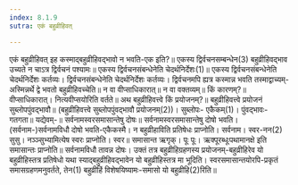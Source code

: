 ```yaml
---
index: 8.1.9
sutra: एकं बहुव्रीहिवत्

---
```

 एकं बहुव्रीहिवत् इह कस्माद्बहुव्रीहिवद्भावो न भवति-एक इति?॥ एकस्य द्विर्वचनसम्बन्धेन(3) बहुव्रीहिवद्भाव उच्यते न चाऽत्र द्विर्वचनं पश्यामः॥ एकस्य द्विर्वचनसंबन्धेनेति चेदर्थनिर्देशः(1)॥ एकस्य द्विर्वचनसंबन्धेनेति चेदर्थनिर्देशः कर्तव्यः। द्विर्वचनसंबन्धेनेति चेदर्थनिर्देशः कर्तव्यः। द्विर्वचनमपि ह्यत्र कस्मान्न भवति तस्माद्वाच्यम्-अस्मिन्नर्थे द्वे भवतो बहुव्रीहिवच्चेति॥ न वा वीप्साधिकारात्॥ न वा वक्तव्यम्॥ किं कारणम्?॥ वीप्साधिकारात्। नित्यवीप्सयोरिति वर्तते॥ अथ बहुव्रीहिवत्त्वे किं प्रयोजनम्?॥ बहुव्रीहिवत्त्वे प्रयोजनं सुब्लोपपुंवद्भावौ॥ (बहुव्रीहिवत्त्वे सुब्लोपपुंवद्भावौ प्रयोजनम्(2))। सुब्लोपः- एकैकम्(1)। पुंवद्भावः-गतगता॥ यद्येवम्-॥ सर्वनामस्वरसमासान्तेषु दोषः॥ सर्वनामस्वरसमासान्तेषु दोषो भवति। (सर्वनाम-)सर्वनामविधौ दोषो भवति-एकैकस्मै। न बहुव्रीहाविति प्रतिषेधः प्राप्नोति। सर्वनाम। स्वर-नन(2) सुसु। नञ्ञ्सुभ्यामित्येष स्वरः प्राप्नोति। स्वर॥ समासान्त ऋगृक्। पूः पूः। ऋक्पूरब्धूःपथामानक्षे इति समासान्तः प्राप्नोति॥   सर्वनामविधौ तावन्न दोषः। उक्तं तत्र बहुव्रीहिग्रहणस्य प्रयोजनम्-बहुव्रीहिरेव यो बहुव्रीहिस्तत्र प्रतिषेधो यथा स्याद्बहुव्रीहिवद्भावेन यो बहुव्रीहिस्तत्र मा भूदिति। स्वरसमासान्तयोरपि-प्रकृतं समासग्रहणमनुवर्तते, तेन(1) बहुव्रीहिं विशेषयिष्यामः-समासो यो बहुव्रीहि(2)रिति॥ 